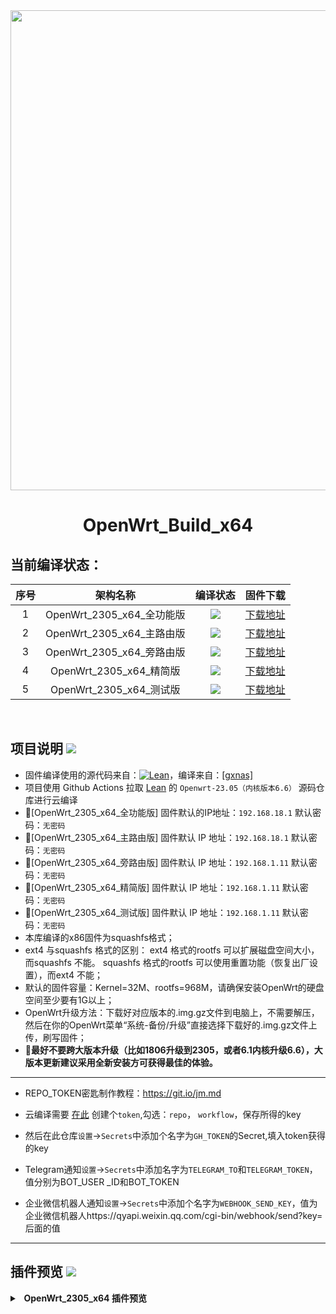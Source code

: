 <div align="center">
<img width="768" src="https://github.com/gxnas/OpenWrt_Build_x64/blob/main/personal/logo.png"/>
<h1>OpenWrt_Build_x64</h1>
</div>

## 当前编译状态：
|    序号    |     架构名称    |    编译状态    |    固件下载    |
| :-----------------: | :-------------: |:-----------------: | :-----------------: |
| 1 |OpenWrt_2305_x64_全功能版|<a href="https://github.com/bobvane/OpenWrt_Build_x64/actions/workflows/OpenWrt_Build_2305_x64_all.yml"><img src="https://github.com/bobvane/OpenWrt_Build_x64/actions/workflows/OpenWrt_Build_2305_x64_all.yml/badge.svg?style=flat" /></a>    |[下载地址](https://github.com/bobvane/OpenWrt_Build_x64/releases/tag/OpenWrt_2305_x64_all)|
| 2 |OpenWrt_2305_x64_主路由版|<a href="https://github.com/bobvane/OpenWrt_Build_x64/actions/workflows/OpenWrt_Build_2305_x64_wjq.yml"><img src="https://github.com/bobvane/OpenWrt_Build_x64/actions/workflows/OpenWrt_Build_2305_x64_wjq.yml/badge.svg?style=flat" /></a>    |[下载地址](https://github.com/bobvane/OpenWrt_Build_x64/releases/tag/OpenWrt_2305_x64_wjq)|
| 3 |OpenWrt_2305_x64_旁路由版|<a href="https://github.com/bobvane/OpenWrt_Build_x64/actions/workflows/OpenWrt_Build_2305_x64_gxnas.yml"><img src="https://github.com/bobvane/OpenWrt_Build_x64/actions/workflows/OpenWrt_Build_2305_x64_gxnas.yml/badge.svg?style=flat" /></a>|[下载地址](https://github.com/bobvane/OpenWrt_Build_x64/releases/tag/OpenWrt_2305_x64_gxnas)|
| 4 |OpenWrt_2305_x64_精简版|<a href="https://github.com/bobvane/OpenWrt_Build_x64/actions/workflows/OpenWrt_Build_2305_x64_soot.yml"><img src="https://github.com/bobvane/OpenWrt_Build_x64/actions/workflows/OpenWrt_Build_2305_x64_soot.yml/badge.svg?style=flat" /></a>    |[下载地址](https://github.com/bobvane/OpenWrt_Build_x64/releases/tag/OpenWrt_2305_x64_soot)|
| 5 |OpenWrt_2305_x64_测试版|<a href="https://github.com/bobvane/OpenWrt_Build_x64/actions/workflows/OpenWrt_Build_2305_x64_test.yml"><img src="https://github.com/bobvane/OpenWrt_Build_x64/actions/workflows/OpenWrt_Build_2305_x64_test.yml/badge.svg?style=flat" /></a>    |[下载地址](https://github.com/bobvane/OpenWrt_Build_x64/releases/tag/OpenWrt_2305_x64_test)|

</br>

## 项目说明 [![](https://github.com/gxnas/OpenWrt_Build_x64/blob/main/personal/describes.svg)](#项目说明-)
- 固件编译使用的源代码来自：[![Lean](https://img.shields.io/badge/Lede-Lean-red.svg?style=flat&logo=appveyor)](https://github.com/coolsnowwolf/lede)，编译来自：[[gxnas]](https://github.com/gxnas/OpenWrt_Build_x64)
- 项目使用 Github Actions 拉取 [Lean](https://github.com/coolsnowwolf/lede) 的 `Openwrt-23.05（内核版本6.6）` 源码仓库进行云编译
- 🔴[OpenWrt_2305_x64_全功能版] 固件默认的IP地址：`192.168.18.1` 默认密码：`无密码`
- 🔴[OpenWrt_2305_x64_主路由版] 固件默认 IP 地址：`192.168.18.1` 默认密码：`无密码`
- 🔴[OpenWrt_2305_x64_旁路由版] 固件默认 IP 地址：`192.168.1.11` 默认密码：`无密码`
- 🔴[OpenWrt_2305_x64_精简版] 固件默认 IP 地址：`192.168.1.11` 默认密码：`无密码`
- 🔴[OpenWrt_2305_x64_测试版] 固件默认 IP 地址：`192.168.1.11` 默认密码：`无密码`
-  本库编译的x86固件为squashfs格式；
-  ext4 与squashfs 格式的区别： ext4 格式的rootfs 可以扩展磁盘空间大小，而squashfs 不能。 squashfs 格式的rootfs 可以使用重置功能（恢复出厂设置），而ext4 不能；
-  默认的固件容量：Kernel=32M、rootfs=968M，请确保安装OpenWrt的硬盘空间至少要有1G以上；
-  OpenWrt升级方法：下载好对应版本的.img.gz文件到电脑上，不需要解压，然后在你的OpenWrt菜单“系统-备份/升级”直接选择下载好的.img.gz文件上传，刷写固件；
- 🛑******最好不要跨大版本升级（比如1806升级到2305，或者6.1内核升级6.6），大版本更新建议采用全新安装方可获得最佳的体验。******

----
- REPO_TOKEN密匙制作教程：https://git.io/jm.md
- 云编译需要 [在此](https://github.com/settings/tokens) 创建个```token```,勾选：```repo```， ```workflow```，保存所得的key
- 然后在此仓库```设置```->```Secrets```中添加个名字为```GH_TOKEN```的Secret,填入token获得的key

- Telegram通知```设置```->```Secrets```中添加名字为```TELEGRAM_TO```和```TELEGRAM_TOKEN```，值分别为BOT_USER _ID和BOT_TOKEN
- 企业微信机器人通知```设置```->```Secrets```中添加个名字为```WEBHOOK_SEND_KEY```，值为企业微信机器人https://qyapi.weixin.qq.com/cgi-bin/webhook/send?key=后面的值
----


## 插件预览 [![](https://github.com/gxnas/OpenWrt_Build_x64/blob/main/personal/preview.svg)](#插件预览-)
<details>
<summary><b>&nbsp; OpenWrt_2305_x64 插件预览</b></summary>
<br/>

| 功能列表 | - 全功能版 - | - 主路由版 - | - 旁路由版 - | - 精简版 - |
| :----- | :----: | :----: | :----: | :----: |
| **【状态】** | ✓ | ✓ | ✓ | ✓ |
| 概览 | ✓ | ✓ | ✓ | ✓ |
| 路由 | ✓ | ✓ | ✓ | ✓ |
| 防火墙 | ✓ | ✓ | ✓ | ✓ |
| 系统日志 | ✓ | ✓ | ✓ | ✓ |
| 系统进程 | ✓ | ✓ | ✓ | ✓ |
| 实时信息 | ✓ | ✓ | ✓ | ✓ |
| WireGuard | ✓ | ✓ | ✓ | ✓ |
| SoftEtherVPN Status | ✓ | ✓ |   |   |
| MultiWAN管理器 | ✓ | ✓ |   |   |
| 联机用户 | ✓ | ✓ |   |   |
| 释放内存 | ✓ | ✓ | ✓ | ✓ |
| **【系统】** | ✓ | ✓ | ✓ | ✓ |
| 系统 | ✓ | ✓ | ✓ | ✓ |
| 管理权 | ✓ | ✓ | ✓ | ✓ |
| 实时监控 | ✓ | ✓ | ✓ |   |
| 软件包 | ✓ | ✓ | ✓ | ✓ |
| 启动项 | ✓ | ✓ | ✓ | ✓ |
| 计划任务 | ✓ | ✓ | ✓ | ✓ |
| 挂载点 | ✓ | ✓ | ✓ | ✓ |
| 分区扩容 | ✓ | ✓ | ✓ | ✓ |
| 磁盘管理 | ✓ | ✓ | ✓ | ✓ |
| 备份/升级 | ✓ | ✓ | ✓ | ✓ |
| 文件浏览器 | ✓ | ✓ | ✓ | ✓ |
| 重启 | ✓ | ✓ | ✓ | ✓ |
| 关机 | ✓ | ✓ | ✓ | ✓ |
| **【服务】** | ✓ | ✓ | ✓ | ✓ |
| PassWall | ✓ | ✓ | ✓ | ✓ |
| 广告屏蔽大师Plus+ | ✓ | ✓ | ✓ |   |
| Alist | ✓ | ✓ | ✓ |   |
| HomeProxy | ✓ | ✓ |   |   |
| ShadowSocksR Plus+ | ✓ | ✓ | ✓ | ✓ |
| AdGuardHome | ✓ | ✓ | ✓ |   |
| 应用过滤 | ✓ | ✓ |   |   |
| MosDNS | ✓ | ✓ | ✓ |   |
| 微信推送 | ✓ | ✓ |   |  |
| OpenClash | ✓ | ✓ | ✓ | ✓ |
| 解除网易云音乐播放限制 | ✓ | ✓ | ✓ |   |
| Lucky大吉 | ✓ | ✓ |   |   |
| Tailscale | ✓ | ✓ | ✓ | ✓ |
| 网络唤醒 | ✓ | ✓ |   |   |
| KMS服务器 | ✓ | ✓ | ✓ | ✓ |
| DDNS-GO | ✓ | ✓ |   |   |
| frp客户端 | ✓ |   |   |   |
| frp服务器 | ✓ |   |   |   |
| MihomoTProxy | ✓ | ✓ |   |   |
| PassWall2 | ✓ |   |   |   |
| 网络共享 | ✓ | ✓ | ✓ | ✓ |
| 终端 | ✓ | ✓ | ✓ |   |
| udpxy | ✓ | ✓ |   |   |
| uHTTPd | ✓ | ✓ | ✓ |   |
| UPnP | ✓ | ✓ | ✓ |   |
| **【iStore】** | ✓ | ✓ | ✓ | ✓ |
| **【Docker】** | ✓ |   |   |   |
| 配置 | ✓ |   |   |   |
| 概览 | ✓ |   |   |   |
| 容器 | ✓ |   |   |   |
| 镜像 | ✓ |   |   |   |
| 网络 | ✓ |   |   |   |
| 卷标 | ✓ |   |   |   |
| 事件 | ✓ |   |   |   |
| **【管控】** | ✓ | ✓ |   |   |
| 访问限制 | ✓ | ✓ |   |   |
| 网址过滤 | ✓ | ✓ |   |   |
| 定时唤醒 | ✓ | ✓ |   |   |
| **【网络存储】** | ✓ |   |   |   |
| USB打印服务器 | ✓ |   |   |   |
| **【VPN】** | ✓ | ✓ | ✓ |   |
| ZeroTier | ✓ | ✓ |   |   |
| **【网络】** | ✓ | ✓ | ✓ | ✓ |
| 接口 | ✓ | ✓ | ✓ | ✓ |
| 路由 | ✓ | ✓ | ✓ | ✓ |
| DHCP/DNS | ✓ | ✓ | ✓ | ✓ |
| IP/MAC绑定 | ✓ | ✓ |   |   |
| 网络诊断 | ✓ | ✓ | ✓ | ✓ |
| 防火墙 | ✓ | ✓ | ✓ | ✓ |
| 流量监控 | ✓ | ✓ |   |   |
| Socat | ✓ | ✓ |   |   |
| Turbo ACC 网络加速 | ✓ | ✓ | ✓ | ✓ |
| 多线多拨 | ✓ | ✓ |   |   |
| MultiWAN管理器 | ✓ | ✓ |   |   |
| **【退出】** | ✓ | ✓ | ✓ | ✓ |



#### 使用说明：

#### 1、文件名带有efi字样的固件支持Uefi和Legacy两种引导方式启动，文件名不含efi的固件仅支持Legacy传统引导方式启动，请根据实际需要下载；

#### 2、全功能版、主路由版默认的IP地址：192.168.18.1；

#### 3、旁路由版、精简版默认的IP地址：192.168.1.11；

#### 4、所有版本默认用户名：root，无密码，登录后请立即设置密码；

#### 5、如果需要更改Openwrt默认的IP，可以用root登录SSH下输入命令 vi /etc/config/network 修改文件，需要注意的是，在SSH界面下看到有root@OpenWrt-GXNAS:/#开头的字样方可操作；

#### 6、安装硬盘不可低于1G；

#### 7、虚拟机安装的，请确保文件名和路径没有中文或者特殊符号，否则转换文件时有可能转换不成功。

<a href="#readme">
<img src="https://github.com/gxnas/OpenWrt_Build_x64/blob/main/personal/return.svg" title="返回顶部" align="right"/>
</a>
